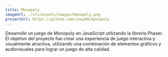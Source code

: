 ```yaml
---
title: Monopoly
imageUrl: ./src/assets/images/monopoly.png
projectUrl: https://github.com/jowy99/monopoly
---
```

Desarrollé un juego de Monopoly en JavaScript utilizando la librería Phaser. El objetivo del proyecto fue crear una experiencia de juego interactiva y visualmente atractiva, utilizando una combinación de elementos gráficos y audiovisuales para lograr un juego de alta calidad.